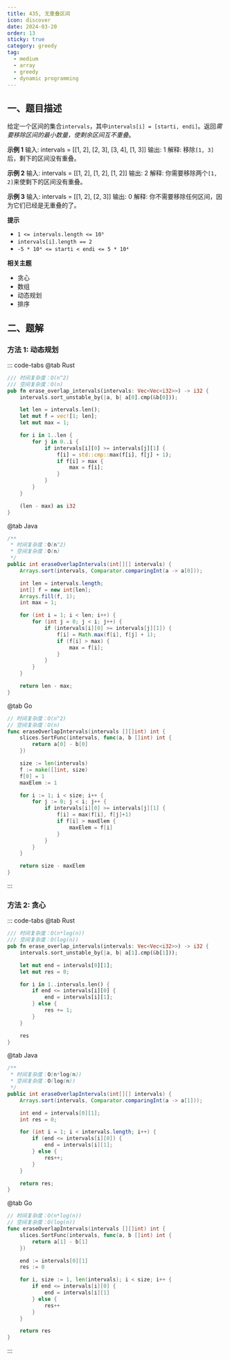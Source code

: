 ```yaml
---
title: 435, 无重叠区间
icon: discover
date: 2024-03-20
order: 13
sticky: true
category: greedy
tag: 
  - medium
  - array
  - greedy
  - dynamic programming
---
```


## 一、题目描述
给定一个区间的集合`intervals`，其中`intervals[i] = [starti, endi]`。返回*需要移除区间的最小数量，使剩余区间互不重叠*。

**示例 1**
输入: intervals = [[1, 2], [2, 3], [3, 4], [1, 3]]
输出: 1
解释: 移除`[1, 3]`后，剩下的区间没有重叠。

**示例 2**
输入: intervals = [[1, 2], [1, 2], [1, 2]]
输出: 2
解释: 你需要移除两个`[1, 2]`来使剩下的区间没有重叠。

**示例 3**
输入: intervals = [[1, 2], [2, 3]]
输出: 0
解释: 你不需要移除任何区间，因为它们已经是无重叠的了。

**提示**
- `1 <= intervals.length <= 10⁵`
- `intervals[i].length == 2`
- `-5 * 10⁴ <= starti < endi <= 5 * 10⁴`

**相关主题**
- 贪心
- 数组
- 动态规划
- 排序


## 二、题解
### 方法 1: 动态规划
::: code-tabs
@tab Rust
```rust
/// 时间复杂度：O(n^2)
/// 空间复杂度：O(n)
pub fn erase_overlap_intervals(intervals: Vec<Vec<i32>>) -> i32 {
    intervals.sort_unstable_by(|a, b| a[0].cmp(&b[0]));

    let len = intervals.len();
    let mut f = vec![1; len];
    let mut max = 1;

    for i in 1..len {
        for j in 0..i {
            if intervals[i][0] >= intervals[j][1] {
                f[i] = std::cmp::max(f[i], f[j] + 1);
                if f[i] > max {
                    max = f[i];
                }
            }
        }
    }

    (len - max) as i32
}
```

@tab Java
```java
/**
 * 时间复杂度：O(n^2)
 * 空间复杂度：O(n)
 */
public int eraseOverlapIntervals(int[][] intervals) {
    Arrays.sort(intervals, Comparator.comparingInt(a -> a[0]));

    int len = intervals.length;
    int[] f = new int[len];
    Arrays.fill(f, 1);
    int max = 1;

    for (int i = 1; i < len; i++) {
        for (int j = 0; j < i; j++) {
            if (intervals[i][0] >= intervals[j][1]) {
                f[i] = Math.max(f[i], f[j] + 1);
                if (f[i] > max) {
                    max = f[i];
                }
            }
        }
    }

    return len - max;
}
```

@tab Go
```go
// 时间复杂度：O(n^2)
// 空间复杂度：O(n)
func eraseOverlapIntervals(intervals [][]int) int {
    slices.SortFunc(intervals, func(a, b []int) int {
        return a[0] - b[0]
    })

    size := len(intervals)
    f := make([]int, size)
    f[0] = 1
    maxElem := 1

    for i := 1; i < size; i++ {
        for j := 0; j < i; j++ {
            if intervals[i][0] >= intervals[j][1] {
                f[i] = max(f[i], f[j]+1)
                if f[i] > maxElem {
                    maxElem = f[i]
                }
            }
        }
    }

    return size - maxElem
}
```
:::

### 方法 2: 贪心
::: code-tabs
@tab Rust
```rust
/// 时间复杂度：O(n*log(n))
/// 空间复杂度：O(log(n))
pub fn erase_overlap_intervals(intervals: Vec<Vec<i32>>) -> i32 {
    intervals.sort_unstable_by(|a, b| a[1].cmp(&b[1]));

    let mut end = intervals[0][1];
    let mut res = 0;

    for i in 1..intervals.len() {
        if end <= intervals[i][0] {
            end = intervals[i][1];
        } else {
            res += 1;
        }
    }

    res
}
```

@tab Java
```java
/**
 * 时间复杂度：O(n*log(n))
 * 空间复杂度：O(log(n))
 */
public int eraseOverlapIntervals(int[][] intervals) {
    Arrays.sort(intervals, Comparator.comparingInt(a -> a[1]));

    int end = intervals[0][1];
    int res = 0;

    for (int i = 1; i < intervals.length; i++) {
        if (end <= intervals[i][0]) {
            end = intervals[i][1];
        } else {
            res++;
        }
    }

    return res;
}
```

@tab Go
```go
// 时间复杂度：O(n*log(n))
// 空间复杂度：O(log(n))
func eraseOverlapIntervals(intervals [][]int) int {
    slices.SortFunc(intervals, func(a, b []int) int {
        return a[1] - b[1]
    })

    end := intervals[0][1]
    res := 0

    for i, size := 1, len(intervals); i < size; i++ {
        if end <= intervals[i][0] {
            end = intervals[i][1]
        } else {
            res++
        }
    }

    return res
}
```
:::